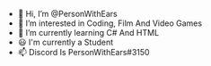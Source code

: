- 👋 Hi, I’m @PersonWithEars
- 👀 I’m interested in Coding, Film And Video Games
- 🌱 I’m currently learning C# And HTML
- 😃 I'm currently a Student
- 📫 Discord Is PersonWithEars#3150

<!---
PersonWithEars/PersonWithEars is a ✨ special ✨ repository because its `README.md` (this file) appears on your GitHub profile.
You can click the Preview link to take a look at your changes.
--->
